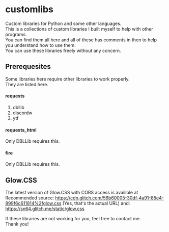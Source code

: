 # customlibs
Custom libraries for Python and some other languages.  
This is a collections of custom libraries I built myself to help with other programs.  
You can find them all here and all of these has comments in then to help you understand how to use them.  
You can use these libraries freely without any concern.


Prerequesites
------
Some libraries here require other libraries to work properly.  
They are listed here.  
#### requests
1. dbllib  
2. discordw  
3. ytf
#### requests_html
Only DBLLib requires this.
#### fire
Only DBLLib requires this.  

Glow.CSS
------
The latest version of Glow.CSS with CORS access is availible at  
Recommended source: https://cdn.glitch.com/56b60005-30df-4a91-85e4-899f6c611814%2fglow.css (Yes, that's the actual URL)
and:
https://sn64.glitch.me/static/glow.css 


If these libraries are not working for you, feel free to contact me.  
Thank you!
